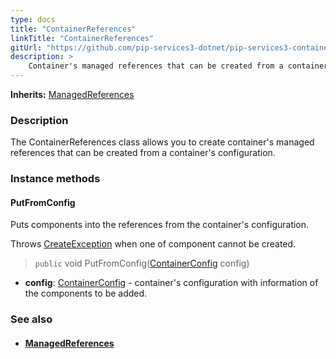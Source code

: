 ```yaml
---
type: docs
title: "ContainerReferences"
linkTitle: "ContainerReferences"
gitUrl: "https://github.com/pip-services3-dotnet/pip-services3-container-dotnet"
description: >
    Container's managed references that can be created from a container's configuration.
---
```


**Inherits:** [ManagedReferences](../managed_references)

### Description

The ContainerReferences class allows you to create container's managed references that can be created from a container's configuration.

### Instance methods

#### PutFromConfig
Puts components into the references from the container's configuration.

Throws [CreateException](../../../components/build/create_exception) when one of component cannot be created.

> `public` void PutFromConfig([ContainerConfig](../../config/container_config) config)
- **config**: [ContainerConfig](../../config/container_config) - container's configuration with information of the components to be added.


### See also
- #### [ManagedReferences](../managed_references)
